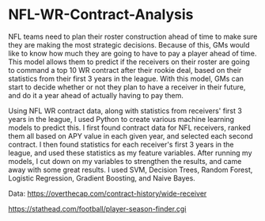 # NFL-WR-Contract-Analysis
NFL teams need to plan their roster construction ahead of time to make sure they are making the most strategic decisions. Because of this, GMs would like to know how much they are going to have to pay a player ahead of time. This model allows them to predict if the receivers on their roster are going to command a top 10 WR contract after their rookie deal, based on their statistics from their first 3 years in the league. With this model, GMs can start to decide whether or not they plan to have a receiver in their future, and do it a year ahead of actually having to pay them.

Using NFL WR contract data, along with statistics from receivers' first 3 years in the league, I used Python to create various machine learning models to predict this. I first found contract data for NFL receivers, ranked them all based on APY value in each given year, and selected each second contract. I then found statistics for each receiver's first 3 years in the league, and used these statistics as my feature variables. After running my models, I cut down on my variables to strengthen the results, and came away with some great results. I used SVM, Decision Trees, Random Forest, Logistic Regression, Gradient Boosting, and Naive Bayes.

Data: https://overthecap.com/contract-history/wide-receiver

https://stathead.com/football/player-season-finder.cgi
